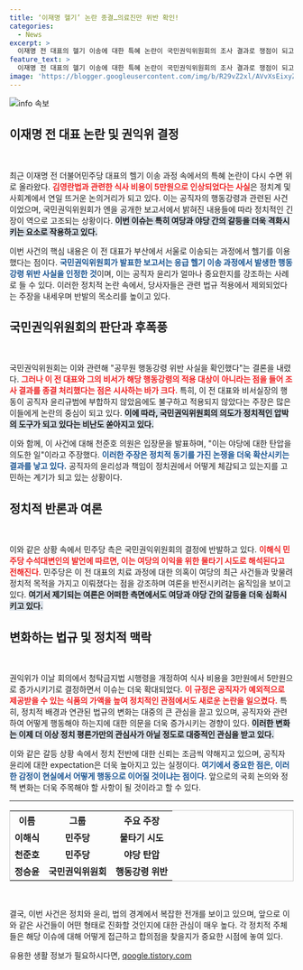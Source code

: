 ```yaml
---
title: ‘이재명 헬기’ 논란 종결…의료진만 위반 확인!
categories:
  - News
excerpt: >
  이재명 전 대표의 헬기 이송에 대한 특혜 논란이 국민권익위원회의 조사 결과로 쟁점이 되고 있다. 민주당은 이를 반발하며 정치적 의도가 있음을 강조, 청탁금지법 개정까지 연루된 상황이다. 과연 권익위의 결정은 공정했을까?
feature_text: >
  이재명 전 대표의 헬기 이송에 대한 특혜 논란이 국민권익위원회의 조사 결과로 쟁점이 되고 있다. 민주당은 이를 반발하며 정치적 의도가 있음을 강조, 청탁금지법 개정까지 연루된 상황이다. 과연 권익위의 결정은 공정했을까?
image: 'https://blogger.googleusercontent.com/img/b/R29vZ2xl/AVvXsEixyZcFfHzMRdzZMjFBmAUKJYCLCGyLL1o632UiGVXcaFdKo_bkvkuCioo0uUKlGfBVcT3P84aROyZIXSBEx3Aw5nCQ3pTgDom1WDC4m8eifvWiAmWEEVb4x6G_l8C0QH225ldMjyaFvpxGEBGNO37VmDTDMHGhJPq73UglMfDca1-0aw/s1600/blogspot.png'
---
```


<p><img src="https://blogger.googleusercontent.com/img/b/R29vZ2xl/AVvXsEixyZcFfHzMRdzZMjFBmAUKJYCLCGyLL1o632UiGVXcaFdKo_bkvkuCioo0uUKlGfBVcT3P84aROyZIXSBEx3Aw5nCQ3pTgDom1WDC4m8eifvWiAmWEEVb4x6G_l8C0QH225ldMjyaFvpxGEBGNO37VmDTDMHGhJPq73UglMfDca1-0aw/s1600/blogspot.png" alt="info 속보" /></p>

<h2 data-ke-size="size26">이재명 전 대표 논란 및 권익위 결정</h2>

<p data-ke-size="size16">&nbsp;</p>

<p>최근 이재명 전 더불어민주당 대표의 헬기 이송 과정 속에서의 특혜 논란이 다시 수면 위로 올라왔다. <b><span style="color: #ee2323;">김영란법과 관련한 식사 비용이 5만원으로 인상되었다는 사실</span></b>은 정치계 및 사회계에서 연일 뜨거운 논의거리가 되고 있다. 이는 공직자의 행동강령과 관련된 사건이었으며, 국민권익위원회가 엔을 공개한 보고서에서 밝혀진 내용들에 따라 정치적인 긴장이 역으로 고조되는 상황이다. <b><span style="background-color: #21538527;">이번 이슈는 특히 여당과 야당 간의 갈등을 더욱 격화시키는 요소로 작용하고 있다.</span></b></p>

<p>이번 사건의 핵심 내용은 이 전 대표가 부산에서 서울로 이송되는 과정에서 헬기를 이용했다는 점이다. <b><span style="color: #1a5490;">국민권익위원회가 발표한 보고서는 응급 헬기 이송 과정에서 발생한 행동강령 위반 사실을 인정한 것</span></b>이며, 이는 공직자 윤리가 얼마나 중요한지를 강조하는 사례로 들 수 있다. 이러한 정치적 논란 속에서, 당사자들은 관련 법규 적용에서 제외되었다는 주장을 내세우며 반발의 목소리를 높이고 있다.</p>

<h2 data-ke-size="size26">국민권익위원회의 판단과 후폭풍</h2>

<p data-ke-size="size16">&nbsp;</p>

<p>국민권익위원회는 이와 관련해 "공무원 행동강령 위반 사실을 확인했다"는 결론을 내렸다. <b><span style="color: #ee2323;">그러나 이 전 대표와 그의 비서가 해당 행동강령의 적용 대상이 아니라는 점을 들어 조사 결과를 종결 처리했다는 점은 시사하는 바가 크다.</span></b> 특히, 이 전 대표와 비서실장의 행동이 공직자 윤리규범에 부합하지 않았음에도 불구하고 적용되지 않았다는 주장은 많은 이들에게 논란의 중심이 되고 있다. <b><span style="background-color: #21538527;">이에 따라, 국민권익위원회의 의도가 정치적인 압박의 도구가 되고 있다는 비난도 쏟아지고 있다.</span></b></p>

<p>이와 함께, 이 사건에 대해 천준호 의원은 입장문을 발표하며, "이는 야당에 대한 탄압을 의도한 일"이라고 주장했다. <b><span style="color: #1a5490;">이러한 주장은 정치적 동기를 가진 논쟁을 더욱 확산시키는 결과를 낳고 있다.</span></b> 공직자의 윤리성과 책임이 정치권에서 어떻게 체감되고 있는지를 고민하는 계기가 되고 있는 상황이다.</p>

<h2 data-ke-size="size26">정치적 반론과 여론</h2>

<p data-ke-size="size16">&nbsp;</p>

<p>이와 같은 상황 속에서 민주당 측은 국민권익위원회의 결정에 반발하고 있다. <b><span style="color: #ee2323;">이해식 민주당 수석대변인의 발언에 따르면, 이는 여당의 이익을 위한 물타기 시도로 해석된다고 전해진다.</span></b> 민주당은 이 전 대표의 치료 과정에 대한 의혹이 여당의 최근 사건들과 맞물려 정치적 목적을 가지고 이뤄졌다는 점을 강조하며 여론을 반전시키려는 움직임을 보이고 있다. <b><span style="background-color: #21538527;">여기서 제기되는 여론은 어떠한 측면에서도 여당과 야당 간의 갈등을 더욱 심화시키고 있다.</span></b></p>

<h2 data-ke-size="size26">변화하는 법규 및 정치적 맥락</h2>

<p data-ke-size="size16">&nbsp;</p>

<p>권익위가 이날 회의에서 청탁금지법 시행령을 개정하여 식사 비용을 3만원에서 5만원으로 증가시키기로 결정하면서 이슈는 더욱 확대되었다. <b><span style="color: #ee2323;">이 규정은 공직자가 예외적으로 제공받을 수 있는 식품의 가액을 높여 정치적인 관점에서도 새로운 논란을 일으켰다.</span></b> 특히, 정치적 배경과 연관된 법규의 변화는 대중의 큰 관심을 끌고 있으며, 공직자와 관련하여 어떻게 행동해야 하는지에 대한 의문을 더욱 증가시키는 경향이 있다. <b><span style="background-color: #21538527;">이러한 변화는 이제 더 이상 정치 평론가만의 관심사가 아닐 정도로 대중적인 관심을 받고 있다.</span></b></p>

<p>이와 같은 갈등 상황 속에서 정치 전반에 대한 신뢰는 조금씩 약해지고 있으며, 공직자 윤리에 대한 expectation은 더욱 높아지고 있는 실정이다. <b><span style="color: #1a5490;">여기에서 중요한 점은, 이러한 감정이 현실에서 어떻게 행동으로 이어질 것이냐는 점이다.</span></b> 앞으로의 국회 논의와 정책 변화는 더욱 주목해야 할 사항이 될 것이라고 할 수 있다.</p>

<hr>

<table style="width:100%; border: 1px solid #ccc;">
  <tr>
    <th style="text-align: center; height: 30px;"><b>이름</b></th>
    <th style="text-align: center; height: 30px;"><b>그룹</b></th>
    <th style="text-align: center; height: 30px;"><b>주요 주장</b></th>
  </tr>
  <tr>
    <td style="text-align: center; height: 17px;"><b>이해식</b></td>
    <td style="text-align: center; height: 17px;"><b>민주당</b></td>
    <td style="text-align: center; height: 17px;"><b>물타기 시도</b></td>
  </tr>
  <tr>
    <td style="text-align: center; height: 17px;"><b>천준호</b></td>
    <td style="text-align: center; height: 17px;"><b>민주당</b></td>
    <td style="text-align: center; height: 17px;"><b>야당 탄압</b></td>
  </tr>
  <tr>
    <td style="text-align: center; height: 17px;"><b>정승윤</b></td>
    <td style="text-align: center; height: 17px;"><b>국민권익위원회</b></td>
    <td style="text-align: center; height: 17px;"><b>행동강령 위반</b></td>
  </tr>
</table>

<p data-ke-size="size16">&nbsp;</p>

<p>결국, 이번 사건은 정치와 윤리, 법의 경계에서 복잡한 전개를 보이고 있으며, 앞으로 이와 같은 사건들이 어떤 형태로 진화할 것인지에 대한 관심이 매우 높다. 각 정치적 주체들은 해당 이슈에 대해 어떻게 접근하고 합의점을 찾을지가 중요한 시점에 놓여 있다.</p>
유용한 생활 정보가 필요하시다면, <a href="https://qoogle.tistory.com" rel="dofollow">qoogle.tistory.com</a>


